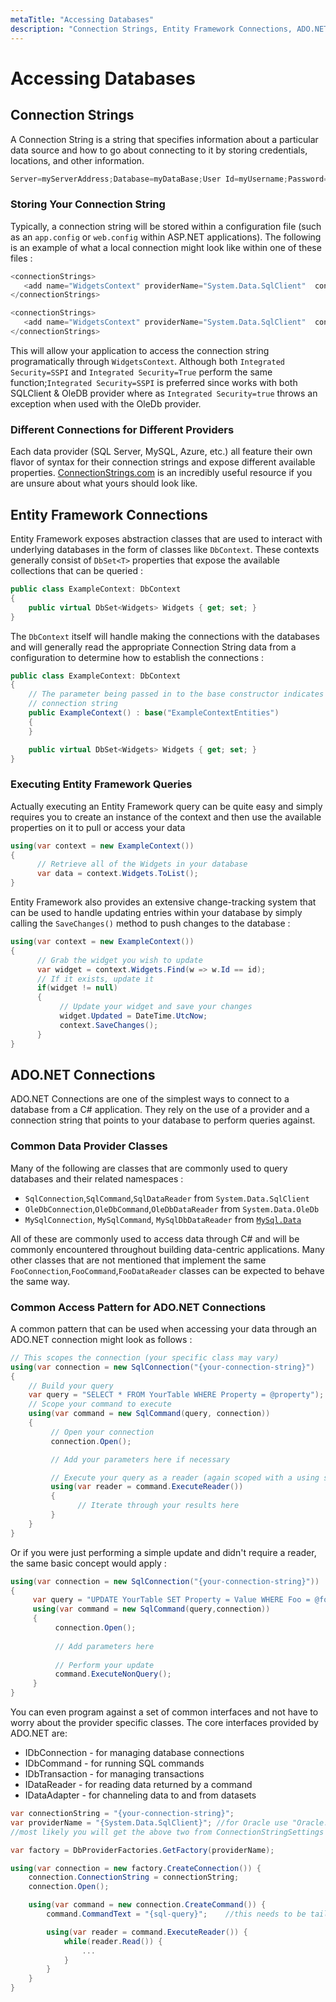 ```yaml
---
metaTitle: "Accessing Databases"
description: "Connection Strings, Entity Framework Connections, ADO.NET Connections"
---
```


# Accessing Databases



## Connection Strings


A Connection String is a string that specifies information about a particular data source and how to go about connecting to it by storing credentials, locations, and other information.

```cs
Server=myServerAddress;Database=myDataBase;User Id=myUsername;Password=myPassword;

```

### **Storing Your Connection String**

Typically, a connection string will be stored within a configuration file (such as an `app.config` or `web.config` within ASP.NET applications). The following is an example of what a local connection might look like within one of these files :

```cs
<connectionStrings> 
   <add name="WidgetsContext" providerName="System.Data.SqlClient"  connectionString="Server=.\SQLEXPRESS;Database=Widgets;Integrated Security=True;"/> 
</connectionStrings>

<connectionStrings> 
   <add name="WidgetsContext" providerName="System.Data.SqlClient"  connectionString="Server=.\SQLEXPRESS;Database=Widgets;Integrated Security=SSPI;"/> 
</connectionStrings>

```

This will allow your application to access the connection string programatically through `WidgetsContext`. Although both `Integrated Security=SSPI` and `Integrated Security=True` perform the same function;`Integrated Security=SSPI` is preferred since works with both SQLClient & OleDB provider where as `Integrated Security=true` throws an exception when used with the OleDb provider.

### **Different Connections for Different Providers**

Each data provider (SQL Server, MySQL, Azure, etc.) all feature their own flavor of syntax for their connection strings and expose different available properties. [ConnectionStrings.com](https://www.connectionstrings.com/) is an incredibly useful resource if you are unsure about what yours should look like.



## Entity Framework Connections


Entity Framework exposes abstraction classes that are used to interact with underlying databases in the form of classes like `DbContext`. These contexts generally consist of `DbSet<T>` properties that expose the available collections that can be queried :

```cs
public class ExampleContext: DbContext 
{ 
    public virtual DbSet<Widgets> Widgets { get; set; } 
}

```

The `DbContext` itself will handle making the connections with the databases and will generally read the appropriate Connection String data from a configuration to determine how to establish the connections :

```cs
public class ExampleContext: DbContext 
{ 
    // The parameter being passed in to the base constructor indicates the name of the 
    // connection string
    public ExampleContext() : base("ExampleContextEntities")
    {
    }

    public virtual DbSet<Widgets> Widgets { get; set; } 
}

```

### **Executing Entity Framework Queries**

Actually executing an Entity Framework query can be quite easy and simply requires you to create an instance of the context and then use the available properties on it to pull or access your data

```cs
using(var context = new ExampleContext())
{
      // Retrieve all of the Widgets in your database
      var data = context.Widgets.ToList();
}

```

Entity Framework also provides an extensive change-tracking system that can be used to handle updating entries within your database by simply calling the `SaveChanges()` method to push changes to the database :

```cs
using(var context = new ExampleContext())
{
      // Grab the widget you wish to update
      var widget = context.Widgets.Find(w => w.Id == id);
      // If it exists, update it
      if(widget != null)
      {
           // Update your widget and save your changes
           widget.Updated = DateTime.UtcNow;
           context.SaveChanges();
      }
}

```



## ADO.NET Connections


ADO.NET Connections are one of the simplest ways to connect to a database from a C# application. They rely on the use of a provider and a connection string that points to your database to perform queries against.

### **Common Data Provider Classes**

Many of the following are classes that are commonly used to query databases and their related namespaces :

- `SqlConnection`,`SqlCommand`,`SqlDataReader` from `System.Data.SqlClient`
- `OleDbConnection`,`OleDbCommand`,`OleDbDataReader` from `System.Data.OleDb`
- `MySqlConnection`, `MySqlCommand`, `MySqlDbDataReader` from [`MySql.Data`](http://dev.mysql.com/downloads/file/?id=13427)

All of these are commonly used to access data through C# and will be commonly encountered throughout building data-centric applications. Many other classes that are not mentioned that implement the same `FooConnection`,`FooCommand`,`FooDataReader` classes can be expected to behave the same way.

### **Common Access Pattern for ADO.NET Connections**

A common pattern that can be used when accessing your data through an ADO.NET connection might look as follows :

```cs
// This scopes the connection (your specific class may vary)
using(var connection = new SqlConnection("{your-connection-string}")
{
    // Build your query
    var query = "SELECT * FROM YourTable WHERE Property = @property");
    // Scope your command to execute
    using(var command = new SqlCommand(query, connection))
    {
         // Open your connection
         connection.Open();

         // Add your parameters here if necessary

         // Execute your query as a reader (again scoped with a using statement)
         using(var reader = command.ExecuteReader())
         {
               // Iterate through your results here
         }
    }
}

```

Or if you were just performing a simple update and didn't require a reader, the same basic concept would apply :

```cs
using(var connection = new SqlConnection("{your-connection-string}"))
{
     var query = "UPDATE YourTable SET Property = Value WHERE Foo = @foo";
     using(var command = new SqlCommand(query,connection))
     {
          connection.Open();
          
          // Add parameters here
          
          // Perform your update
          command.ExecuteNonQuery();
     }
}

```

You can even program against a set of common interfaces and not have to worry about the provider specific classes. The core interfaces provided by ADO.NET are:

- IDbConnection - for managing database connections
- IDbCommand - for running SQL commands
- IDbTransaction - for managing transactions
- IDataReader - for reading data returned by a command
- IDataAdapter - for channeling data to and from datasets

```cs
var connectionString = "{your-connection-string}";
var providerName = "{System.Data.SqlClient}"; //for Oracle use "Oracle.ManagedDataAccess.Client"
//most likely you will get the above two from ConnectionStringSettings object

var factory = DbProviderFactories.GetFactory(providerName);

using(var connection = new factory.CreateConnection()) {
    connection.ConnectionString = connectionString;
    connection.Open();

    using(var command = new connection.CreateCommand()) {
        command.CommandText = "{sql-query}";    //this needs to be tailored for each database system

        using(var reader = command.ExecuteReader()) {
            while(reader.Read()) {
                ...
            }
        }
    }
}

```

